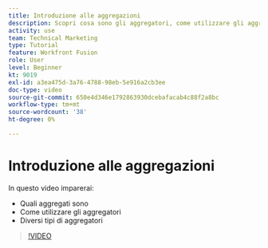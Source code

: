 ```yaml
---
title: Introduzione alle aggregazioni
description: Scopri cosa sono gli aggregatori, come utilizzare gli aggregatori e i diversi tipi di aggregatori in [!DNL Adobe Workfront Fusion].
activity: use
team: Technical Marketing
type: Tutorial
feature: Workfront Fusion
role: User
level: Beginner
kt: 9019
exl-id: a3ea475d-3a76-4788-98eb-5e916a2cb3ee
doc-type: video
source-git-commit: 650e4d346e1792863930dcebafacab4c88f2a8bc
workflow-type: tm+mt
source-wordcount: '38'
ht-degree: 0%

---
```


# Introduzione alle aggregazioni

In questo video imparerai:

* Quali aggregati sono
* Come utilizzare gli aggregatori
* Diversi tipi di aggregatori

>[!VIDEO](https://video.tv.adobe.com/v/335279/?quality=12&learn=on)
